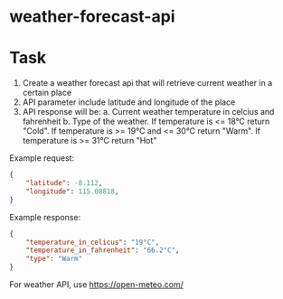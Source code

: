 # weather-forecast-api

# Task

1. Create a weather forecast api that will retrieve current weather in a certain place
2. API parameter include latitude and longitude of the place
3. API response will be:
  a. Current weather temperature in celcius and fahrenheit
  b. Type of the weather. If temperature is <= 18°C return "Cold". If temperature  is >= 19°C and <= 30°C return "Warm". If temperature is >= 31°C return "Hot"

Example request:
```json
{
	"latitude": -8.112,
	"longitude": 115.08818,
}
```

Example response:
```json
{
	"temperature_in_celicus": "19°C",
	"temperature_in_fahrenheit": "66.2°C",
  	"type": "Warm"
}
```

For weather API, use https://open-meteo.com/
  

